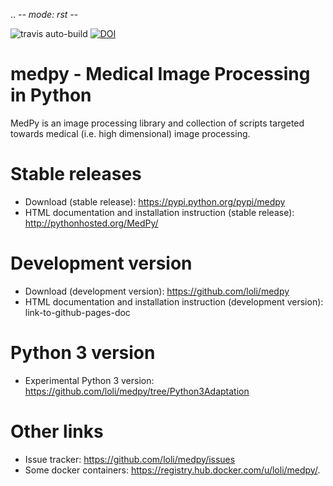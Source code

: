 .. -*- mode: rst -*-

![travis auto-build](https://travis-ci.org/loli/medpy.svg?branch=master)
[![DOI](https://zenodo.org/badge/4295983.svg)](https://zenodo.org/badge/latestdoi/4295983)


medpy - Medical Image Processing in Python
==========================================

MedPy is an image processing library and collection of scripts targeted towards medical (i.e. high dimensional) image processing.

Stable releases
===============

- Download (stable release): https://pypi.python.org/pypi/medpy
- HTML documentation and installation instruction (stable release): http://pythonhosted.org/MedPy/

Development version
===================

- Download (development version): https://github.com/loli/medpy
- HTML documentation and installation instruction (development version): link-to-github-pages-doc

Python 3 version
=================

- Experimental Python 3 version: https://github.com/loli/medpy/tree/Python3Adaptation

Other links
===========

- Issue tracker: https://github.com/loli/medpy/issues
- Some docker containers: <https://registry.hub.docker.com/u/loli/medpy/>.






